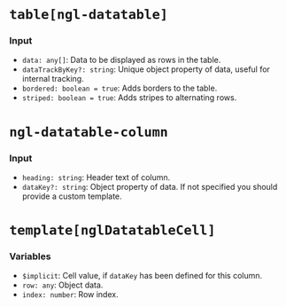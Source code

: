 # `table[ngl-datatable]`

### Input

  * `data: any[]`: Data to be displayed as rows in the table.
  * `dataTrackByKey?: string`: Unique object property of data, useful for internal tracking.
  * `bordered: boolean = true`: Adds borders to the table.
  * `striped: boolean = true`: Adds stripes to alternating rows.


# `ngl-datatable-column`

### Input

  * `heading: string`: Header text of column.
  * `dataKey?: string`: Object property of data. If not specified you should provide a custom template.

# `template[nglDatatableCell]`

### Variables

  * `$implicit`: Cell value, if `dataKey` has been defined for this column.
  * `row: any`: Object data.
  * `index: number`: Row index.
